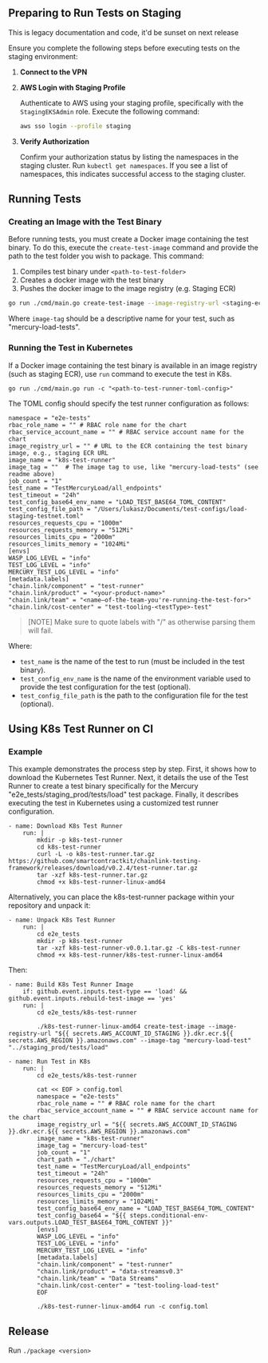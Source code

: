 ## Preparing to Run Tests on Staging

<div class="warning">
This is legacy documentation and code, it'd be sunset on next release
</div>

Ensure you complete the following steps before executing tests on the staging environment:

1. **Connect to the VPN**

2. **AWS Login with Staging Profile**

   Authenticate to AWS using your staging profile, specifically with the `StagingEKSAdmin` role. Execute the following command:

   ```sh
   aws sso login --profile staging
   ```

3. **Verify Authorization**

   Confirm your authorization status by listing the namespaces in the staging cluster. Run `kubectl get namespaces`. If you see a list of namespaces, this indicates successful access to the staging cluster.

## Running Tests

### Creating an Image with the Test Binary

Before running tests, you must create a Docker image containing the test binary. To do this, execute the `create-test-image` command and provide the path to the test folder you wish to package. This command:

1. Compiles test binary under `<path-to-test-folder>`
2. Creates a docker image with the test binary
3. Pushes the docker image to the image registry (e.g. Staging ECR)

```sh
go run ./cmd/main.go create-test-image --image-registry-url <staging-ecr-registry-url> --image-name "<image-name>" --image-tag "<image-tag>" "<path-to-test-folder>"
```

Where `image-tag` should be a descriptive name for your test, such as "mercury-load-tests".

### Running the Test in Kubernetes

If a Docker image containing the test binary is available in an image registry (such as staging ECR), use `run` command to execute the test in K8s.

```
go run ./cmd/main.go run -c "<path-to-test-runner-toml-config>"
```

The TOML config should specify the test runner configuration as follows:

```
namespace = "e2e-tests"
rbac_role_name = "" # RBAC role name for the chart
rbac_service_account_name = "" # RBAC service account name for the chart
image_registry_url = "" # URL to the ECR containing the test binary image, e.g., staging ECR URL
image_name = "k8s-test-runner"
image_tag = ""  # The image tag to use, like "mercury-load-tests" (see readme above)
job_count = "1"
test_name = "TestMercuryLoad/all_endpoints"
test_timeout = "24h"
test_config_base64_env_name = "LOAD_TEST_BASE64_TOML_CONTENT"
test_config_file_path = "/Users/lukasz/Documents/test-configs/load-staging-testnet.toml"
resources_requests_cpu = "1000m"
resources_requests_memory = "512Mi"
resources_limits_cpu = "2000m"
resources_limits_memory = "1024Mi"
[envs]
WASP_LOG_LEVEL = "info"
TEST_LOG_LEVEL = "info"
MERCURY_TEST_LOG_LEVEL = "info"
[metadata.labels]
"chain.link/component" = "test-runner"
"chain.link/product" = "<your-product-name>"
"chain.link/team" = "<name–of-the-team-you're-running-the-test-for>"
"chain.link/cost-center" = "test-tooling-<testType>-test"
```

> [NOTE]
> Make sure to quote labels with "/" as otherwise parsing them will fail.

Where:

- `test_name` is the name of the test to run (must be included in the test binary).
- `test_config_env_name` is the name of the environment variable used to provide the test configuration for the test (optional).
- `test_config_file_path` is the path to the configuration file for the test (optional).

## Using K8s Test Runner on CI

### Example

This example demonstrates the process step by step. First, it shows how to download the Kubernetes Test Runner. Next, it details the use of the Test Runner to create a test binary specifically for the Mercury "e2e_tests/staging_prod/tests/load" test package. Finally, it describes executing the test in Kubernetes using a customized test runner configuration.

```
- name: Download K8s Test Runner
    run: |
        mkdir -p k8s-test-runner
        cd k8s-test-runner
        curl -L -o k8s-test-runner.tar.gz https://github.com/smartcontractkit/chainlink-testing-framework/releases/download/v0.2.4/test-runner.tar.gz
        tar -xzf k8s-test-runner.tar.gz
        chmod +x k8s-test-runner-linux-amd64
```

Alternatively, you can place the k8s-test-runner package within your repository and unpack it:

```
- name: Unpack K8s Test Runner
    run: |
        cd e2e_tests
        mkdir -p k8s-test-runner
        tar -xzf k8s-test-runner-v0.0.1.tar.gz -C k8s-test-runner
        chmod +x k8s-test-runner/k8s-test-runner-linux-amd64
```

Then:

```
- name: Build K8s Test Runner Image
    if: github.event.inputs.test-type == 'load' && github.event.inputs.rebuild-test-image == 'yes'
    run: |
        cd e2e_tests/k8s-test-runner

        ./k8s-test-runner-linux-amd64 create-test-image --image-registry-url "${{ secrets.AWS_ACCOUNT_ID_STAGING }}.dkr.ecr.${{ secrets.AWS_REGION }}.amazonaws.com" --image-tag "mercury-load-test" "../staging_prod/tests/load"

- name: Run Test in K8s
    run: |
        cd e2e_tests/k8s-test-runner

        cat << EOF > config.toml
        namespace = "e2e-tests"
        rbac_role_name = "" # RBAC role name for the chart
        rbac_service_account_name = "" # RBAC service account name for the chart
        image_registry_url = "${{ secrets.AWS_ACCOUNT_ID_STAGING }}.dkr.ecr.${{ secrets.AWS_REGION }}.amazonaws.com"
        image_name = "k8s-test-runner"
        image_tag = "mercury-load-test"
        job_count = "1"
        chart_path = "./chart"
        test_name = "TestMercuryLoad/all_endpoints"
        test_timeout = "24h"
        resources_requests_cpu = "1000m"
        resources_requests_memory = "512Mi"
        resources_limits_cpu = "2000m"
        resources_limits_memory = "1024Mi"
        test_config_base64_env_name = "LOAD_TEST_BASE64_TOML_CONTENT"
        test_config_base64 = "${{ steps.conditional-env-vars.outputs.LOAD_TEST_BASE64_TOML_CONTENT }}"
        [envs]
        WASP_LOG_LEVEL = "info"
        TEST_LOG_LEVEL = "info"
        MERCURY_TEST_LOG_LEVEL = "info"
        [metadata.labels]
        "chain.link/component" = "test-runner"
        "chain.link/product" = "data-streamsv0.3"
        "chain.link/team" = "Data Streams"
        "chain.link/cost-center" = "test-tooling-load-test"
        EOF

        ./k8s-test-runner-linux-amd64 run -c config.toml
```

## Release

Run `./package <version>`
